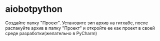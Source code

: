 # aiobotpython
Создайте папку "Проект". Установите зип архив на гитхабе, после распакуйте архив в папку "Проект" и откройте ее как проект в своей среде разработки(желательно в PyCharm)
